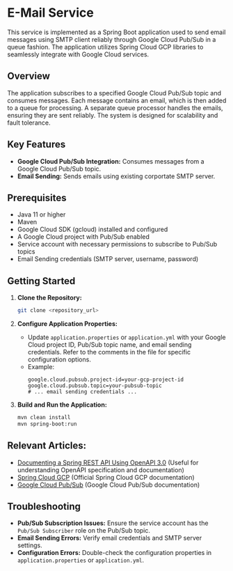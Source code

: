 # E-Mail Service

This service is implemented as a Spring Boot application used to send email messages using SMTP client reliably through Google Cloud Pub/Sub in a queue fashion. The application utilizes Spring Cloud GCP libraries to seamlessly integrate with Google Cloud services.

## Overview

The application subscribes to a specified Google Cloud Pub/Sub topic and consumes messages. Each message contains an email, which is then added to a queue for processing.  A separate queue processor handles the emails, ensuring they are sent reliably. The system is designed for scalability and fault tolerance.

## Key Features

*   **Google Cloud Pub/Sub Integration:**  Consumes messages from a Google Cloud Pub/Sub topic.
*   **Email Sending:**  Sends emails using existing corportate SMTP server.


## Prerequisites

*   Java 11 or higher
*   Maven
*   Google Cloud SDK (gcloud) installed and configured
*   A Google Cloud project with Pub/Sub enabled
*   Service account with necessary permissions to subscribe to Pub/Sub topics
*   Email Sending credentials (SMTP server, username, password)

## Getting Started

1.  **Clone the Repository:**
    ```bash
    git clone <repository_url>
    ```

2.  **Configure Application Properties:**
    *   Update `application.properties` or `application.yml` with your Google Cloud project ID, Pub/Sub topic name, and email sending credentials. Refer to the comments in the file for specific configuration options.
    *   Example:
        ```properties
        google.cloud.pubsub.project-id=your-gcp-project-id
        google.cloud.pubsub.topic=your-pubsub-topic
        # ... email sending credentials ...
        ```

3.  **Build and Run the Application:**
    ```bash
    mvn clean install
    mvn spring-boot:run
    ```
## Relevant Articles:

- [Documenting a Spring REST API Using OpenAPI 3.0](https://www.baeldung.com/spring-rest-openapi-documentation) (Useful for understanding OpenAPI specification and documentation)
- [Spring Cloud GCP](https://spring.io/projects/spring-cloud-gcp) (Official Spring Cloud GCP documentation)
- [Google Cloud Pub/Sub](https://cloud.google.com/pubsub) (Google Cloud Pub/Sub documentation)

## Troubleshooting

*   **Pub/Sub Subscription Issues:** Ensure the service account has the `Pub/Sub Subscriber` role on the Pub/Sub topic.
*   **Email Sending Errors:** Verify email credentials and SMTP server settings.
*   **Configuration Errors:** Double-check the configuration properties in `application.properties` or `application.yml`.
```


